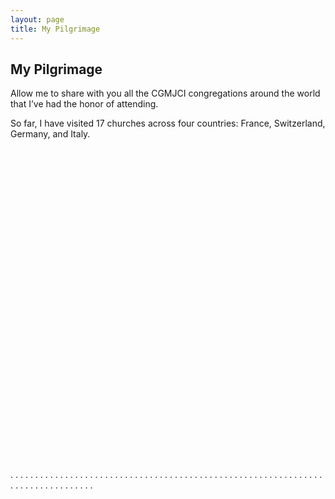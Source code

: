 ```yaml
---
layout: page
title: My Pilgrimage
---
```

## My Pilgrimage

Allow me to share with you all the CGMJCI congregations around the world that I’ve had the honor of attending.

So far, I have visited 17 churches across four countries: France, Switzerland, Germany, and Italy.

<div id="map" style="height: 500px;"></div>

. . . . . . . . . . . . . . . . . . . . . . . . . . . . . . . . . . . . . . . . . . . . . . . . . . . . . . . . . . . . . . . . . . . . . . . . . . . . . . . .

<script>
  const points = [
    {
      location_name: "Marseille, France",
      coordinates: [43.292163, 5.3734908],
      visit_card_url: "https://direcciones.idmji.org/en/iglesia/697/",
    },
    {
      location_name: "Avignon, France (CLOSED)",
      coordinates: [43.9263999, 4.8436042],
      visit_card_url: "https://direcciones.idmji.org/en/iglesia/1146/",
    },
    {
      location_name: "Paris (Pantin), France",
      coordinates: [48.8974317, 2.40503],
      visit_card_url: "https://direcciones.idmji.org/en/iglesia/589/",
    },
    {
      location_name: "Lyon, France",
      coordinates: [45.7498111, 4.8282579],
      visit_card_url: "https://direcciones.idmji.org/en/iglesia/970/",
    },
    {
      location_name: "Nice, France",
      coordinates: [43.7003848, 7.2829292],
      visit_card_url: "https://direcciones.idmji.org/en/iglesia/846/",
    },
    {
      location_name: "Paris 14th (Montparnasse), France",
      coordinates: [48.8273987, 2.3209477],
      visit_card_url: "https://direcciones.idmji.org/en/iglesia/1062/",
    },
    {
      location_name: "Beaucaire, France",
      coordinates: [43.8236389, 4.6266716],
      visit_card_url: "https://direcciones.idmji.org/en/iglesia/841/",
    },
    {
      location_name: "Geneva (Carouge), Switzerland",
      coordinates: [46.1799519, 6.1422544],
      visit_card_url: "https://direcciones.idmji.org/en/iglesia/403/",
    },
    {
      location_name: "Lausanne, Switzerland",
      coordinates: [46.5404222, 6.6308944],
      visit_card_url: "https://direcciones.idmji.org/en/iglesia/653/",
    },
    {
      location_name: "Neuchâtel (Peseux), Switzerland",
      coordinates: [46.9851423, 6.8972302],
      visit_card_url: "https://direcciones.idmji.org/en/iglesia/400/",
    },
    {
      location_name: "Bern, Switzerland",
      coordinates: [46.9466099, 7.4401543],
      visit_card_url: "https://direcciones.idmji.org/en/iglesia/718/",
    },
    {
      location_name: "Zürich, Switzerland",
      coordinates: [47.3862163, 8.5022607],
      visit_card_url: "https://direcciones.idmji.org/en/iglesia/719/",
    },
    {
      location_name: "München, Germany",
      coordinates: [48.1404777, 11.5235582],
      visit_card_url: "https://direcciones.idmji.org/en/iglesia/335/",
    },
    {
      location_name: "Dornbirn, Austria",
      coordinates: [47.3992929, 9.7358132],
      visit_card_url: "https://direcciones.idmji.org/en/iglesia/1172/",
    },
    {
      location_name: "Lugano (Lamone), Switzerland",
      coordinates: [46.0387765, 8.9276274],
      visit_card_url: "https://direcciones.idmji.org/en/iglesia/727/",
    },
    {
      location_name: "Milano, Italy",
      coordinates: [45.524364, 9.1931905],
      visit_card_url: "https://direcciones.idmji.org/en/iglesia/51/",
    },
    {
      location_name: "Torino, Italy",
      coordinates: [45.0481003, 7.67399],
      visit_card_url: "https://direcciones.idmji.org/en/iglesia/683/",
    },
  ]


  function waitForLeaflet(callback) {
    if (typeof L !== 'undefined') {
      callback();
    } else {
      setTimeout(() => waitForLeaflet(callback), 100);
    }
  }

  waitForLeaflet(() => {
    var map = L.map('map').setView([46.1665, 6.7248], 5);

    L.tileLayer('https://{s}.tile.openstreetmap.org/{z}/{x}/{y}.png', {
      attribution: '&copy; OpenStreetMap contributors'
    }).addTo(map);

    points.forEach(point => {
      const marker = L.marker(point.coordinates).addTo(map);
      marker.bindPopup(
        `<strong>${point.location_name}</strong><br><small><a href="${point.visit_card_url}" target="_blank">Visit card</a></small>`
      );
    });
  });
</script>
